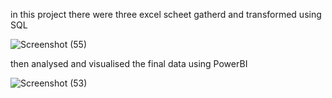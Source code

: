 in this project there were three excel scheet gatherd and transformed using SQL 

![Screenshot (55)](https://github.com/Abdelrahman-Tartour/Bike_Shop_Project/assets/173010672/2b0a7520-08df-4d84-bed9-e4a8eace67c6)

then analysed and visualised the final data using PowerBI 


![Screenshot (53)](https://github.com/Abdelrahman-Tartour/Bike_Shop_Project/assets/173010672/7d3b580c-bd17-404d-9611-73f7d4013bb2)
